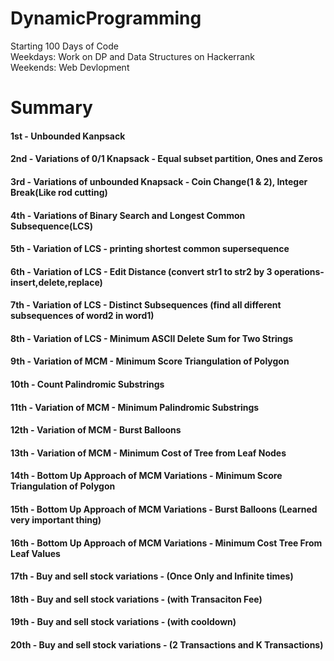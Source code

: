 # DynamicProgramming

Starting 100 Days of Code      
Weekdays: Work on DP and Data Structures on Hackerrank       
Weekends: Web Devlopment     

# Summary
#### 1st - Unbounded Kanpsack
#### 2nd - Variations of 0/1 Knapsack - Equal subset partition, Ones and Zeros   
#### 3rd - Variations of unbounded Knapsack - Coin Change(1 & 2), Integer Break(Like rod cutting)
#### 4th - Variations of Binary Search and Longest Common Subsequence(LCS)
#### 5th - Variation of LCS - printing shortest common supersequence
#### 6th - Variation of LCS - Edit Distance (convert str1 to str2 by 3 operations-insert,delete,replace)
#### 7th - Variation of LCS - Distinct Subsequences (find all different subsequences of word2 in word1)
#### 8th - Variation of LCS - Minimum ASCII Delete Sum for Two Strings
#### 9th - Variation of MCM - Minimum Score Triangulation of Polygon
#### 10th - Count Palindromic Substrings
#### 11th - Variation of MCM - Minimum Palindromic Substrings
#### 12th - Variation of MCM - Burst Balloons
#### 13th - Variation of MCM - Minimum Cost of Tree from Leaf Nodes
#### 14th - Bottom Up Approach of MCM Variations - Minimum Score Triangulation of Polygon
#### 15th - Bottom Up Approach of MCM Variations - Burst Balloons (Learned very important thing)
#### 16th - Bottom Up Approach of MCM Variations - Minimum Cost Tree From Leaf Values
#### 17th - Buy and sell stock variations - (Once Only and Infinite times)
#### 18th - Buy and sell stock variations - (with Transaciton Fee)
#### 19th - Buy and sell stock variations - (with cooldown)	
#### 20th - Buy and sell stock variations - (2 Transactions and K Transactions)